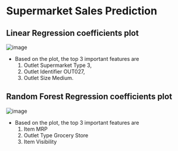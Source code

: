 # Supermarket Sales Prediction 

## Linear Regression coefficients plot
![image](https://github.com/rimchristian/Project-1-Revisited-Supermarket-Sales/assets/74616874/166ffca0-ce8e-40ff-9597-46ea3d807b83)
- Based on the plot, the top 3 important features are 
   1. Outlet Supermarket Type 3, 
   2. Outlet Identifier OUT027, 
   3. Outlet Size Medium. 

## Random Forest Regression coefficients plot
![image](https://github.com/rimchristian/Project-1-Revisited-Supermarket-Sales/assets/74616874/229a4dbe-a596-41b8-bd9a-672d7fde8ca0)
- Based on the plot, the top 3 important features are 
  1. Item MRP
  2. Outlet Type Grocery Store
  3. Item Visibility
